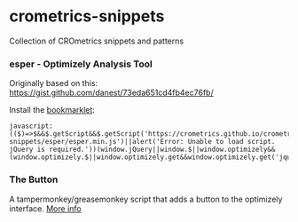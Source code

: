 # crometrics-snippets
Collection of CROmetrics snippets and patterns

### esper - Optimizely Analysis Tool
Originally based on this: https://gist.github.com/danest/73eda651cd4fb4ec76fb/

Install the <a href="javascript:(($)=>$&&$.getScript&&$.getScript('https://crometrics.github.io/crometrics-snippets/esper/esper.min.js')||alert('Error: Unable to load script. jQuery is required.'))(window.jQuery||window.$||window.optimizely&&(window.optimizely.$||window.optimizely.get&&window.optimizely.get('jquery')));">bookmarklet</a>:

```
javascript:(($)=>$&&$.getScript&&$.getScript('https://crometrics.github.io/crometrics-snippets/esper/esper.min.js')||alert('Error: Unable to load script. jQuery is required.'))(window.jQuery||window.$||window.optimizely&&(window.optimizely.$||window.optimizely.get&&window.optimizely.get('jquery')));
```

### The Button
A tampermonkey/greasemonkey script that adds a button to the optimizely interface. [More info](/the-button)